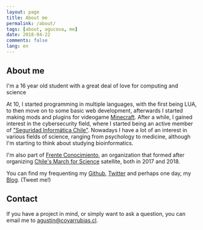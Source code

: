 ```yaml
---
layout: page
title: About me
permalink: /about/
tags: [about, agucova, me]
date: 2018-04-22
comments: false
lang: en
---
```

## About me
I'm a 16 year old student with a great deal of love for computing and science

At 10, I started programming in multiple languages, with the first being LUA, to then move on to some basic web development, afterwards I started making mods and plugins for videogame [Minecraft](https://minecraft.net).
After a while, I gained interest in the cybersecurity field, where I started being an active member of ["Seguridad Informática Chile"](https://hacking.cl). Nowadays I have a lot of an interest in various fields of science, ranging from psychology to medicine, although I'm starting to think about studying bioinformatics.

I'm also part of [Frente Conocimiento](https://frenteconocimiento.cl), an organization that formed after organizing [Chile's March for Science](https://marchaporlaciencia.cl) satellite, both in 2017 and 2018.

You can find my frequenting my [Github](https://github.com/agucova), [Twitter](https://twitter.com/agucova) and perhaps one day, my [Blog](https://agucova.github.io/posts/). (Tweet me!)

## Contact

If you have a project in mind, or simply want to ask a question, you can email me to [agustin@covarrubias.cl](mailto:agustin@covarrubias.cl).